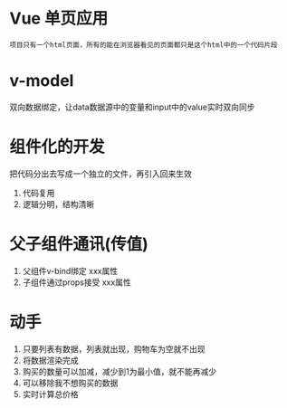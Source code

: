 # Vue 单页应用
    项目只有一个html页面，所有的能在浏览器看见的页面都只是这个html中的一个代码片段

# v-model
双向数据绑定，让data数据源中的变量和input中的value实时双向同步

# 组件化的开发
把代码分出去写成一个独立的文件，再引入回来生效

1. 代码复用
2. 逻辑分明，结构清晰

# 父子组件通讯(传值)
1. 父组件v-bind绑定 xxx属性
2. 子组件通过props接受 xxx属性


# 动手
1. 只要列表有数据，列表就出现，购物车为空就不出现
2. 将数据渲染完成
3. 购买的数量可以加减，减少到1为最小值，就不能再减少
4. 可以移除我不想购买的数据
5. 实时计算总价格